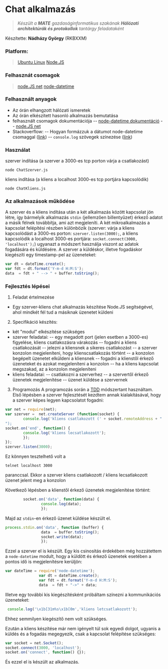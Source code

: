 

# Chat alkalmazás
> *Készült a **MATE** gazdaságinformatikus szakának*
> ***Hálózati architektúrák és protokollok** tantárgy feladataként*

Készítette: **Nádházy György** (RKBXXM)

### Platform:
>[Ubuntu Linux](https://ubuntu.com/)
> [Node.JS](https://nodejs.org/en/)

### Felhasznát csomagok
> [node.JS net](https://nodejs.org/api/net.html)
> [node-datetime](https://www.npmjs.com/package/node-datetime)

### Felhasznált anyagok

 - Az órán elhangzott hálózati ismeretek
 - Az órán elkészített hasonló alkalmazás bemutatása
 - felhasznált csomagok dokumentációja
 -- [node-datetime dokumentáció](https://www.npmjs.com/package/node-datetime#methods)
 -- [node.JS net](https://nodejs.org/api/net.html)
 - Stackoverflow: 
 -- Hogyan formázzuk a dátumot node-datetime csomaggal ([link](https://stackoverflow.com/questions/38182501/how-to-get-current-datetime-with-format-y-m-d-hms-using-node-datetime-library))
 -- `console.log` szövegek színezése ([link](https://stackoverflow.com/a/41407246/15366989))

### Használat

szerver  indítása (a szerver a 3000-es tcp porton várja a csatlakozást)

    node ChatSzerver.js

kliens  indítása (a kliens a localhost 3000-es tcp portjára kapcsolódik)

    node ChatKliens.js

### Az alkalmazások működése

A szerver és a kliens indítása után a két alkalmazás között kapcsolat jön létre, így bármelyik alkalmazás `stdin` (jellemzően billentyűzet) érkező adatot a másik félnek továbbítja, ami azt megjeleníti. A két mikroalkalmazás a kapcsolat felépítési részben különbözik (szerver: várja a kliens kapcsolódást a 3000-es porton: `szerver.listen(3000);`, a kliens kapcsolódik a localhost 3000-es portjára: `socket.connect(3000, 'localhost');`) ugyanazt a módszert használja viszont az adatok fogadására és küldésére.  A szerver a küldéskor, illetve fogadáskor kiegészíti egy timestamp-pel az üzeneteket:

```javascript
var dt = dateTime.create();
var fdt = dt.format('Y-m-d H:M:S');
data  = fdt + " --> " + buffer.toString();
```
### Fejlesztés lépései

 1. Feladat értelmezése
 - Egy szerver-kliens chat alkalmazás készítése Node.JS segítségével, ahol mindkét fél tud a másiknak üzenetet küldeni
 2. Specifikáció készítés:
 - két "modul" elkészítése szükséges
 - szerver feladatai:
 -- egy megadott port (jelen esetben a 3000-es) figyelése, kliens csatlakozásra várakozás
 -- fogadni a kliens csatlakozását
 -- jelezni a kliensnek a sikeres csatlakozást
 -- a szerver konzolon megjeleníteni, hogy klienscsatlakozás történt
 -- a konzolon begépelt üzenetet elküldeni a kliensnek
 -- fogadni a klienstől érkező üzeneteket és azokat megjeleníteni a konzolon
 -- ha a kliens kapcsolat megszakad, az a konzolon megjeleníteni
- kliens feladatai:
-- csatlakozni a szerverhez
-- a szervertől érkező üzenetek megjelenítése
-- üzenet küldése a szervernek
 3. Programozás
A programozás során a [TDD](https://hu.wikipedia.org/wiki/Tesztvez%C3%A9relt_fejleszt%C3%A9s) módszertant használtam. 
Első lépésben a szerver fejlesztését kezdtem annak kialakításával, hogy a szerver képes legyen kapcsolatot fogadni:
```javascript
var net = require(net);
var szerver =  net.createServer (function(socket) {
        console.log('kliens csatlakozott (' + socket.remoteAddress + ":" + socket.remotePort + ")
");
socket.on('end', function() {
        console.log('kliens lecsatlakozott');
        });
});
szerver.listen(3000);
```
Ez könnyen tesztelhető volt a 

    telnet localhost 3000
paranccsal. Ekkor a szerver  kliens csatlakozott / kliens lecsatlakozott üzenet jelent meg a konzolon

Következő lépésben a klienstől érkező üzenetek megjelenítése történt:
```javascript
        socket.on('data', function(data) {
                console.log(data);
                });
```
Majd az `stdin`-en érkező üzenet küldése készült el.
```javascript
process.stdin.on('data', function (buffer) {
                data  = buffer.toString();
                socket.write(data);
                });
```

Ezzel a szerver el is készült. Egy kis csinosítás érdekében még hozzátettem a `node-datetime` modult, hogy a küldött és érkező üzenetek esetében a pontos idő is megjelenítésre kerüljön:
```javascript
var dateTime = require('node-datetime');
               var dt = dateTime.create();
               var fdt = dt.format('Y-m-d H:M:S');
               data  = fdt + "->" + data;
```

Illetve egy további kis kiegészítésként próbáltam színezni a kommunikációs üzeneteket:
```javascript
 console.log('\x1b[31m%s\x1b[0m','kliens letcsatlakozott');
```
Ehhez semmilyen kiegészítő nem volt szükséges.

Ezután a kliens készítése már nem igényelt túl sok egyedi dolgot, ugyanis a küldés és a fogadás megegyezik, csak a kapcsolat felépítése szükséges:
```javascript
var socket = net.Socket();
socket.connect(3000, 'localhost');
socket.on('connect', function() {});
```

És ezzel el is készült az alkalmazás.

